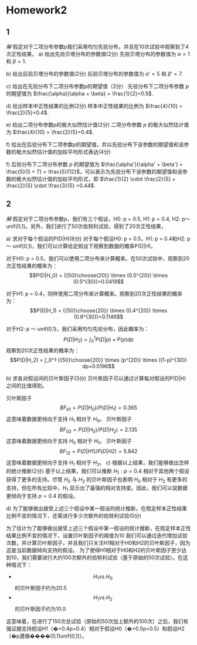 # Homework2
## 1  
*解*
假定对于二项分布参数p我们采用均匀先验分布，并且在10次试验中观察到了4次正性结果，
a) 给出先验贝塔分布的参数值(2分)
先验贝塔分布的参数值为 $\alpha = 1$ 和 $\beta = 1$.


b) 给出后验贝塔分布的参数值(2分)
后验贝塔分布的参数值为 $\alpha' = 5$ 和 $\beta' = 7$.


c) 给出在先验分布下二项分布参数p的期望值（2分）
先验分布下二项分布参数 $p$ 的期望值为 $\frac{\alpha}{\alpha + \beta} = \frac{1}{2}=0.5$.


d) 给出样本中正性结果的比例(2分)
样本中正性结果的比例为 $\frac{4}{10} = \frac{2}{5}=0.4$.

e) 给出二项分布参数p的极大似然估计值(2分)
二项分布参数 $p$ 的极大似然估计值为 $\frac{4}{10} = \frac{2}{5}=0.4$.


f) 给出在后验分布下二项参数p的期望值，并以先验分布下该参数的期望值和该参数的极大似然估计值的加权平均形式表达(4分)

f) 后验分布下二项分布参数 $p$ 的期望值为 $\frac{\alpha'}{\alpha' + \beta'} = \frac{5}{5 + 7} = \frac{5}{12}$，可以表示为先验分布下该参数的期望值和该参数的极大似然估计值的加权平均形式，即 $\frac{1}{2} \cdot \frac{2}{5} + \frac{2}{5} \cdot \frac{3}{5} =0.44$.


## 2
*解*
假定对于二项分布参数p，我们有三个假设，H0: p = 0.5, H1: p = 0.4, H2: p～unif(0,1)。另外，我们进行了50次伯努利试验，得到了20次正性结果，

a) 求对于每个假设的P(D|H)(6分)
对于每个假设H0: p = 0.5，H1: p = 0.4和H2: p ～ unif(0,1)，我们可以计算给定假设下观察到数据的概率P(D|H)。

对于H0: p = 0.5，我们可以使用二项分布来计算概率。在50次试验中，观察到20次正性结果的概率为：
$$P(D|H_0) = {{50}\choose{20}} \times (0.5^{20}) \times (0.5^{30})=0.0419$$

对于H1: p = 0.4，同样使用二项分布来计算概率。观察到20次正性结果的概率为：
$$P(D|H_1) = {{50}\choose{20}} \times (0.4^{20}) \times (0.6^{30})=0.1146$$

对于H2: p ～ unif(0,1)，我们采用均匀先验分布，因此概率为：
$$P(D|H_2) = ∫_0^1 P(D|p) \times P(p) dp$$
观察到20次正性结果的概率为：
$$P(D|H_2) = ∫_0^1 {{50}\choose{20}} \times (p^{20}) \times ((1-p)^{30}) dp=0.0196$$


b) 求各对假设间的贝叶斯因子(3分)
贝叶斯因子可以通过计算每对假设的P(D|H)之间的比值得到。

贝叶斯因子$$BF_{01} = P(D|H_0) / P(D|H_1)=0.365$$
这意味着数据更倾向于支持 $H_1$​ 相对于 $H_0$​。
贝叶斯因子$$BF_{02} = P(D|H_0) / P(D|H_2)=2.135$$
这意味着数据更倾向于支持 $H_0$​ 相对于 $H_1$​。
贝叶斯因子 $$BF_{12} = P(D|H1) / P(D|H2)=5.842$$
这意味着数据更倾向于支持 $H_1$​ 相对于 $H_2$​。
c) 根据以上结果，我们能够做出怎样的统计推断(2分)
基于以上结果，我们可以推断 $H_1:p=0.4$ 相对于其他两个假设获得了更多的支持。尽管 $H_{0}$ 与 $H_{2}$ 的贝叶斯因子也表明 $H_{0}$ 相对于 $H_{2}$ 有更多的支持，但在所有比较中，$H_{1}$ 显示出了最强的相对支持度。因此，我们可以说数据更倾向于支持 $p=0.4$ 的假设。

d) 为了能够做出接受上述三个假设中某一假设的统计推断，在假定样本正性结果比例不变的情况下，还需进行多少次额外的伯努利试验(5分)

为了估计为了能够做出接受上述三个假设中某一假设的统计推断，在假定样本正性结果比例不变的情况下，设置贝叶斯因子的阈值为10
我们可以通过迭代增加试验次数，并计算贝叶斯因子，并且我们只关注H1相对于H0和H2的贝叶斯因子，因为这是当前数据倾向支持的假设。
为了使得H1相对于H0和H2的贝叶斯因子至少达到10，我们需要进行大约100次额外的伯努利试验（基于原始的50次试验）。在这种情况下：

- $$H_1 vs. H_0$$ 的贝叶斯因子约为20.5
- $$H_1 vs. H_2$$ 的贝叶斯因子约为10.0

这意味着，在进行了150次总试验（原始的50次加上额外的100次）之后，我们有强证据支持假设H1（�=0.4p=0.4）相对于假设H0（�=0.5p=0.5）和假设H2（�p遵循����(0,1)unif(0,1)）。